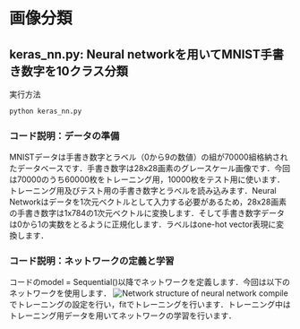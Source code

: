 ﻿# 画像分類

## keras_nn.py: Neural networkを用いてMNIST手書き数字を10クラス分類

実行方法
```bash
python keras_nn.py
```

### コード説明：データの準備
MNISTデータは手書き数字とラベル（0から9の数値）の組が70000組格納されたデータベースです．手書き数字は28x28画素のグレースケール画像です．今回は70000のうち60000枚をトレーニング用，10000枚をテスト用に使います．
トレーニング用及びテスト用の手書き数字とラベルを読み込みます．Neural Networkはデータを1次元ベクトルとして入力する必要があるため，28x28画素の手書き数字は1x784の1次元ベクトルに変換します．そして手書き数字データは0から1の実数をとるように正規化します．ラベルはone-hot vector表現に変換します． 

### コード説明：ネットワークの定義と学習
コードのmodel = Sequential()以降でネットワークを定義します．今回は以下のネットワークを使用します．
![Network structure of neural network](https://github.com/modafone/dmed/blob/master/classification/network_nn.png)
compileでトレーニングの設定を行い，fitでトレーニングを行います．トレーニング中はトレーニング用データを用いてネットワークの学習を行います．

